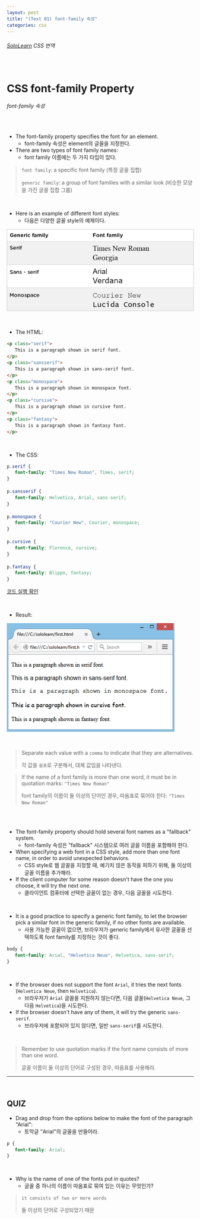 ```yaml
---
layout: post
title: "(Text 01) font-family 속성"
categories: css
---
```


###### [SoloLearn](https://www.sololearn.com/) CSS 번역

<br>

# CSS font-family Property

###### font-family 속성

<br>

- The font-family property specifies the font for an element.
  - font-family 속성은 element의 글꼴을 지정한다.
- There are two types of font family names:
  - font family 이름에는 두 가지 타입이 있다.

> `font family`: a specific font family (특정 글꼴 집합)
>
> `generic family`: a group of font families with a similar look (비슷한 모양을 가진 글꼴 집합 그룹)

<br>

- Here is an example of different font styles:
  - 다음은 다양한 글꼴 style의 예제이다.

![img](/assets/img/css-sololearn-text-01-01.png)

<br>

- The HTML:

```html
<p class="serif">
   This is a paragraph shown in serif font.
</p>
<p class="sansserif">
   This is a paragraph shown in sans-serif font.
</p>
<p class="monospace">
   This is a paragraph shown in monospace font.
</p>
<p class="cursive">
   This is a paragraph shown in cursive font.
</p>
<p class="fantasy">
   This is a paragraph shown in fantasy font.
</p>
```

<br>

- The CSS:

```css
p.serif {
   font-family: "Times New Roman", Times, serif;
}

p.sansserif {
   font-family: Helvetica, Arial, sans-serif;
}

p.monospace {
   font-family: "Courier New", Courier, monospace;
}

p.cursive {
   font-family: Florence, cursive;
}

p.fantasy {
   font-family: Blippo, fantasy;
}
```

[코드 실행 확인](https://code.sololearn.com/510/#css)

<br>

- Result:

![img](/assets/img/css-sololearn-text-01-02.png)

<br>

> Separate each value with a `comma` to indicate that they are alternatives.
>
> 각 값을 `쉼표`로 구분해서, 대체 값임을 나타낸다.

> If the name of a font family is more than one word, it must be in quotation marks: `"Times New Roman"`
>
> font family의 이름이 둘 이상의 단어인 경우, 따옴표로 묶어야 한다: `"Times New Roman"`

<br>

<br>

- The font-family property should hold several font names as a "fallback" system.
  - font-family 속성은 "fallback" 시스템으로 여러 글꼴 이름을 포함해야 한다.
- When specifying a web font in a CSS style, add more than one font name, in order to avoid unexpected behaviors.
  - CSS style로 웹 글꼴을 지정할 때, 예기치 않은 동작을 피하기 위해, 둘 이상의 글꼴 이름을 추가해라.
- If the client computer for some reason doesn't have the one you choose, it will try the next one.
  - 클라이언트 컴퓨터에 선택한 글꼴이 없는 경우, 다음 글꼴을 시도한다.

<br>

- It is a good practice to specify a generic font family, to let the browser pick a similar font in the generic family, if no other fonts are available.
  - 사용 가능한 글꼴이 없으면, 브라우저가 generic family에서 유사한 글꼴을 선택하도록 font family를 지정하는 것이 좋다.

```css
body {
   font-family: Arial, "Helvetica Neue", Helvetica, sans-serif;
}
```

<br>

- If the browser does not support the font `Arial`, it tries the next fonts (`Helvetica Neue`, then `Helvetica`).
  - 브라우저가 `Arial` 글꼴을 지원하지 않는다면, 다음 글꼴(`Helvetica Neue`, 그다음 `Helvetica`)을 시도한다.
- If the browser doesn't have any of them, it will try the generic `sans-serif`.
  - 브라우저에 포함되어 있지 않다면, 일반 `sans-serif`를 시도한다.

<br>

> Remember to use quotation marks if the font name consists of more than one word.
>
> 글꼴 이름이 둘 이상의 단어로 구성된 경우, 따옴표를 사용해라.

------

<br>

## QUIZ

- Drag and drop from the options below to make the font of the paragraph "Arial":
  - 토막글 "Arial"의 글꼴을 만들어라.

```css
p {
   font-family: Arial;
}
```

<br>

- Why is the name of one of the fonts put in quotes?
  - 글꼴 중 하나의 이름이 따옴표로 묶여 있는 이유는 무엇인가?

> `it consists of two or more words`
>
> 둘 이상의 단어로 구성되었기 때문

<br>